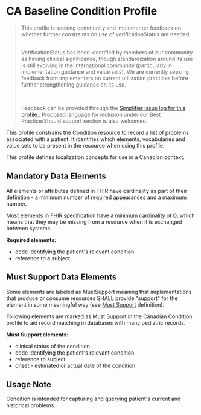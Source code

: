 # CA Baseline Condition Profile
<blockquote class="stu-note">
  <p>This profile is seeking community and implementer feedback on whether further constraints on use of verificationStatus are needed.
  <br>
  <br>

  VerificationStatus has been identified by members of our community as having clinical significance, though standardization around its use is still evolving in the international community (particularly in implementation guidance and value sets). We are currently seeking feedback from implementers on current utilization practices before further strengthening guidance on its use.

  <br>
  

  Feedback can be provided through the <a href="https://simplifier.net/CanadianFHIRBaselineProfilesCA-Core/PatientProfile/~issues">Simplifier issue log for this profile.</a>. Proposed language for inclusion under our Best Practice/Should support section is also welcomed.</p>
</blockquote>

This profile constrains the Condition resource to record a list of problems associated with a patient. It identifies which elements, vocabularies and value sets to be present in the resource when using this profile.

This profile defines localization concepts for use in a Canadian context.

## Mandatory Data Elements
All elements or attributes defined in FHIR have cardinality as part of their definition - a minimum number of required appearances and a maximum number.

Most elements in FHIR specification have a minimum cardinality of **0**, which means that they may be missing from a resource when it is exchanged between systems.

**Required elements:**
* code identifying the patient's relevant condition
* reference to a subject

## Must Support Data Elements
Some elements are labeled as MustSupport meaning that implementations that produce or consume resources SHALL provide "support" for the element in some meaningful way (see [Must Support](https://build.fhir.org/ig/HL7-Canada/ca-baseline/general-guidance.html#must-support) definition).

Following elements are marked as Must Support in the Canadian Condition profile to aid record matching in databases with many pediatric records.

**Must Support elements:**
* clinical status of the condition
* code identifying the patient's relevant condition
* reference to subject
* onset - estimated or actual date of the condition

## Usage Note
Condition is intended for capturing and querying patient's current and historical problems.
